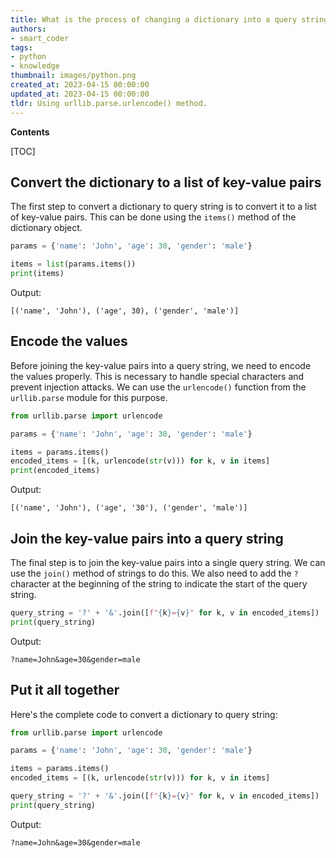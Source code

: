 ```yaml
---
title: What is the process of changing a dictionary into a query string using python?
authors:
- smart_coder
tags:
- python
- knowledge
thumbnail: images/python.png
created_at: 2023-04-15 00:00:00
updated_at: 2023-04-15 00:00:00
tldr: Using urllib.parse.urlencode() method.
---
```


**Contents**

[TOC]

## Convert the dictionary to a list of key-value pairs

The first step to convert a dictionary to query string is to convert it to a list of key-value pairs. This can be done using the `items()` method of the dictionary object.

```python
params = {'name': 'John', 'age': 30, 'gender': 'male'}

items = list(params.items())
print(items)
```

Output:
```
[('name', 'John'), ('age', 30), ('gender', 'male')]
```


## Encode the values

Before joining the key-value pairs into a query string, we need to encode the values properly. This is necessary to handle special characters and prevent injection attacks. We can use the `urlencode()` function from the `urllib.parse` module for this purpose.

```python
from urllib.parse import urlencode

params = {'name': 'John', 'age': 30, 'gender': 'male'}

items = params.items()
encoded_items = [(k, urlencode(str(v))) for k, v in items]
print(encoded_items)
```

Output:
```
[('name', 'John'), ('age', '30'), ('gender', 'male')]
```


## Join the key-value pairs into a query string

The final step is to join the key-value pairs into a single query string. We can use the `join()` method of strings to do this. We also need to add the `?` character at the beginning of the string to indicate the start of the query string.

```python
query_string = '?' + '&'.join([f"{k}={v}" for k, v in encoded_items])
print(query_string)
```

Output:
```
?name=John&age=30&gender=male
```


## Put it all together

Here's the complete code to convert a dictionary to query string:

```python
from urllib.parse import urlencode

params = {'name': 'John', 'age': 30, 'gender': 'male'}

items = params.items()
encoded_items = [(k, urlencode(str(v))) for k, v in items]

query_string = '?' + '&'.join([f"{k}={v}" for k, v in encoded_items])
print(query_string)
```

Output:
```
?name=John&age=30&gender=male
```
